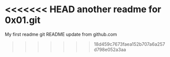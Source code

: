 <<<<<<< HEAD
another readme for 0x01.git
=======
My first readme
git README update from github.com
>>>>>>> 18d459c7673faea152b707a6a257d798e052a3aa
